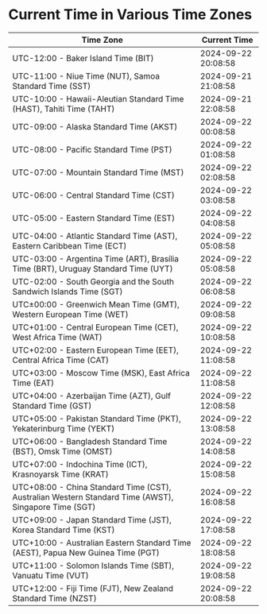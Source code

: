 # Current Time in Various Time Zones

| Time Zone | Current Time |
|-----------|--------------|
| UTC-12:00 - Baker Island Time (BIT) | 2024-09-22 20:08:58 |
| UTC-11:00 - Niue Time (NUT), Samoa Standard Time (SST) | 2024-09-21 21:08:58 |
| UTC-10:00 - Hawaii-Aleutian Standard Time (HAST), Tahiti Time (TAHT) | 2024-09-21 22:08:58 |
| UTC-09:00 - Alaska Standard Time (AKST) | 2024-09-22 00:08:58 |
| UTC-08:00 - Pacific Standard Time (PST) | 2024-09-22 01:08:58 |
| UTC-07:00 - Mountain Standard Time (MST) | 2024-09-22 02:08:58 |
| UTC-06:00 - Central Standard Time (CST) | 2024-09-22 03:08:58 |
| UTC-05:00 - Eastern Standard Time (EST) | 2024-09-22 04:08:58 |
| UTC-04:00 - Atlantic Standard Time (AST), Eastern Caribbean Time (ECT) | 2024-09-22 05:08:58 |
| UTC-03:00 - Argentina Time (ART), Brasília Time (BRT), Uruguay Standard Time (UYT) | 2024-09-22 05:08:58 |
| UTC-02:00 - South Georgia and the South Sandwich Islands Time (SGT) | 2024-09-22 06:08:58 |
| UTC±00:00 - Greenwich Mean Time (GMT), Western European Time (WET) | 2024-09-22 09:08:58 |
| UTC+01:00 - Central European Time (CET), West Africa Time (WAT) | 2024-09-22 10:08:58 |
| UTC+02:00 - Eastern European Time (EET), Central Africa Time (CAT) | 2024-09-22 11:08:58 |
| UTC+03:00 - Moscow Time (MSK), East Africa Time (EAT) | 2024-09-22 11:08:58 |
| UTC+04:00 - Azerbaijan Time (AZT), Gulf Standard Time (GST) | 2024-09-22 12:08:58 |
| UTC+05:00 - Pakistan Standard Time (PKT), Yekaterinburg Time (YEKT) | 2024-09-22 13:08:58 |
| UTC+06:00 - Bangladesh Standard Time (BST), Omsk Time (OMST) | 2024-09-22 14:08:58 |
| UTC+07:00 - Indochina Time (ICT), Krasnoyarsk Time (KRAT) | 2024-09-22 15:08:58 |
| UTC+08:00 - China Standard Time (CST), Australian Western Standard Time (AWST), Singapore Time (SGT) | 2024-09-22 16:08:58 |
| UTC+09:00 - Japan Standard Time (JST), Korea Standard Time (KST) | 2024-09-22 17:08:58 |
| UTC+10:00 - Australian Eastern Standard Time (AEST), Papua New Guinea Time (PGT) | 2024-09-22 18:08:58 |
| UTC+11:00 - Solomon Islands Time (SBT), Vanuatu Time (VUT) | 2024-09-22 19:08:58 |
| UTC+12:00 - Fiji Time (FJT), New Zealand Standard Time (NZST) | 2024-09-22 20:08:58 |
